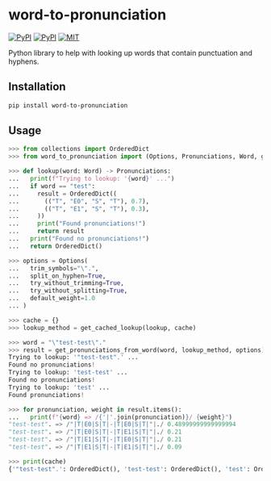 # word-to-pronunciation

[![PyPI](https://img.shields.io/pypi/v/word-to-pronunciation.svg)](https://pypi.python.org/pypi/word-to-pronunciation)
[![PyPI](https://img.shields.io/pypi/pyversions/word-to-pronunciation.svg)](https://pypi.python.org/pypi/word-to-pronunciation)
[![MIT](https://img.shields.io/github/license/stefantaubert/sentence2pronunciation.svg)](LICENSE)

Python library to help with looking up words that contain punctuation and hyphens.

## Installation

```sh
pip install word-to-pronunciation
```

## Usage

```python
>>> from collections import OrderedDict
>>> from word_to_pronunciation import (Options, Pronunciations, Word, get_cached_lookup, get_pronunciations_from_word)

>>> def lookup(word: Word) -> Pronunciations:
...   print(f"Trying to lookup: '{word}' ...")
...   if word == "test":
...     result = OrderedDict((
...       (("T", "E0", "S", "T"), 0.7),
...       (("T", "E1", "S", "T"), 0.3),
...     ))
...     print("Found pronunciations!")
...     return result
...   print("Found no pronunciations!")
...   return OrderedDict()

>>> options = Options(
...   trim_symbols="\".",
...   split_on_hyphen=True,
...   try_without_trimming=True,
...   try_without_splitting=True,
...   default_weight=1.0
... )

>>> cache = {}
>>> lookup_method = get_cached_lookup(lookup, cache)

>>> word = "\"test-test\"."
>>> result = get_pronunciations_from_word(word, lookup_method, options)
Trying to lookup: '"test-test".' ...
Found no pronunciations!
Trying to lookup: 'test-test' ...
Found no pronunciations!
Trying to lookup: 'test' ...
Found pronunciations!

>>> for pronunciation, weight in result.items():
...   print(f"{word} => /{'|'.join(pronunciation)}/ {weight}")
"test-test". => /"|T|E0|S|T|-|T|E0|S|T|"|./ 0.48999999999999994
"test-test". => /"|T|E0|S|T|-|T|E1|S|T|"|./ 0.21
"test-test". => /"|T|E1|S|T|-|T|E0|S|T|"|./ 0.21
"test-test". => /"|T|E1|S|T|-|T|E1|S|T|"|./ 0.09

>>> print(cache)
{'"test-test".': OrderedDict(), 'test-test': OrderedDict(), 'test': OrderedDict([(('T', 'E0', 'S', 'T'), 0.7), (('T', 'E1', 'S', 'T'), 0.3)])}
```

